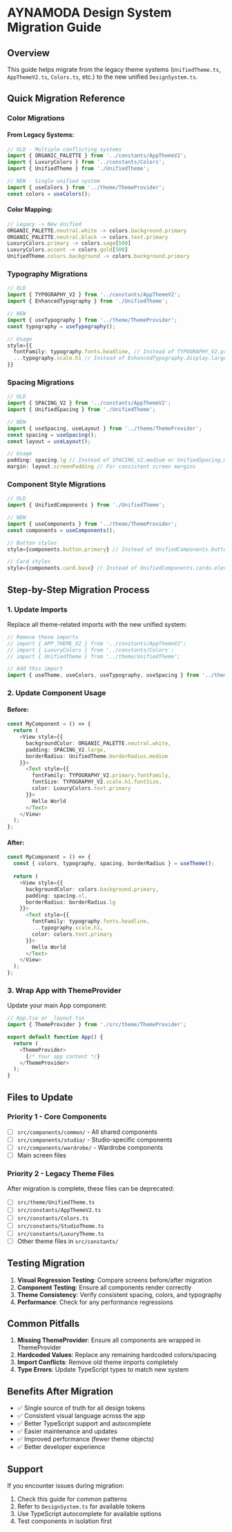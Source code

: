 # AYNAMODA Design System Migration Guide

## Overview
This guide helps migrate from the legacy theme systems (`UnifiedTheme.ts`, `AppThemeV2.ts`, `Colors.ts`, etc.) to the new unified `DesignSystem.ts`.

## Quick Migration Reference

### Color Migrations

#### From Legacy Systems:
```typescript
// OLD - Multiple conflicting systems
import { ORGANIC_PALETTE } from '../constants/AppThemeV2';
import { LuxuryColors } from '../constants/Colors';
import { UnifiedTheme } from './UnifiedTheme';

// NEW - Single unified system
import { useColors } from '../theme/ThemeProvider';
const colors = useColors();
```

#### Color Mapping:
```typescript
// Legacy -> New Unified
ORGANIC_PALETTE.neutral.white -> colors.background.primary
ORGANIC_PALETTE.neutral.black -> colors.text.primary
LuxuryColors.primary -> colors.sage[500]
LuxuryColors.accent -> colors.gold[500]
UnifiedTheme.colors.background -> colors.background.primary
```

### Typography Migrations

```typescript
// OLD
import { TYPOGRAPHY_V2 } from '../constants/AppThemeV2';
import { EnhancedTypography } from './UnifiedTheme';

// NEW
import { useTypography } from '../theme/ThemeProvider';
const typography = useTypography();

// Usage
style={{
  fontFamily: typography.fonts.headline, // Instead of TYPOGRAPHY_V2.primary.fontFamily
  ...typography.scale.h1 // Instead of EnhancedTypography.display.large
}}
```

### Spacing Migrations

```typescript
// OLD
import { SPACING_V2 } from '../constants/AppThemeV2';
import { UnifiedSpacing } from './UnifiedTheme';

// NEW
import { useSpacing, useLayout } from '../theme/ThemeProvider';
const spacing = useSpacing();
const layout = useLayout();

// Usage
padding: spacing.lg // Instead of SPACING_V2.medium or UnifiedSpacing.medium
margin: layout.screenPadding // For consistent screen margins
```

### Component Style Migrations

```typescript
// OLD
import { UnifiedComponents } from './UnifiedTheme';

// NEW
import { useComponents } from '../theme/ThemeProvider';
const components = useComponents();

// Button styles
style={components.button.primary} // Instead of UnifiedComponents.buttons.primary

// Card styles
style={components.card.base} // Instead of UnifiedComponents.cards.elevated
```

## Step-by-Step Migration Process

### 1. Update Imports
Replace all theme-related imports with the new unified system:

```typescript
// Remove these imports
// import { APP_THEME_V2 } from '../constants/AppThemeV2';
// import { LuxuryColors } from '../constants/Colors';
// import { UnifiedTheme } from '../theme/UnifiedTheme';

// Add this import
import { useTheme, useColors, useTypography, useSpacing } from '../theme/ThemeProvider';
```

### 2. Update Component Usage

#### Before:
```typescript
const MyComponent = () => {
  return (
    <View style={{
      backgroundColor: ORGANIC_PALETTE.neutral.white,
      padding: SPACING_V2.large,
      borderRadius: UnifiedTheme.borderRadius.medium
    }}>
      <Text style={{
        fontFamily: TYPOGRAPHY_V2.primary.fontFamily,
        fontSize: TYPOGRAPHY_V2.scale.h1.fontSize,
        color: LuxuryColors.text.primary
      }}>
        Hello World
      </Text>
    </View>
  );
};
```

#### After:
```typescript
const MyComponent = () => {
  const { colors, typography, spacing, borderRadius } = useTheme();
  
  return (
    <View style={{
      backgroundColor: colors.background.primary,
      padding: spacing.xl,
      borderRadius: borderRadius.lg
    }}>
      <Text style={{
        fontFamily: typography.fonts.headline,
        ...typography.scale.h1,
        color: colors.text.primary
      }}>
        Hello World
      </Text>
    </View>
  );
};
```

### 3. Wrap App with ThemeProvider

Update your main App component:

```typescript
// App.tsx or _layout.tsx
import { ThemeProvider } from './src/theme/ThemeProvider';

export default function App() {
  return (
    <ThemeProvider>
      {/* Your app content */}
    </ThemeProvider>
  );
}
```

## Files to Update

### Priority 1 - Core Components
- [ ] `src/components/common/` - All shared components
- [ ] `src/components/studio/` - Studio-specific components
- [ ] `src/components/wardrobe/` - Wardrobe components
- [ ] Main screen files

### Priority 2 - Legacy Theme Files
After migration is complete, these files can be deprecated:
- [ ] `src/theme/UnifiedTheme.ts`
- [ ] `src/constants/AppThemeV2.ts`
- [ ] `src/constants/Colors.ts`
- [ ] `src/constants/StudioTheme.ts`
- [ ] `src/constants/LuxuryTheme.ts`
- [ ] Other theme files in `src/constants/`

## Testing Migration

1. **Visual Regression Testing**: Compare screens before/after migration
2. **Component Testing**: Ensure all components render correctly
3. **Theme Consistency**: Verify consistent spacing, colors, and typography
4. **Performance**: Check for any performance regressions

## Common Pitfalls

1. **Missing ThemeProvider**: Ensure all components are wrapped in ThemeProvider
2. **Hardcoded Values**: Replace any remaining hardcoded colors/spacing
3. **Import Conflicts**: Remove old theme imports completely
4. **Type Errors**: Update TypeScript types to match new system

## Benefits After Migration

- ✅ Single source of truth for all design tokens
- ✅ Consistent visual language across the app
- ✅ Better TypeScript support and autocomplete
- ✅ Easier maintenance and updates
- ✅ Improved performance (fewer theme objects)
- ✅ Better developer experience

## Support

If you encounter issues during migration:
1. Check this guide for common patterns
2. Refer to `DesignSystem.ts` for available tokens
3. Use TypeScript autocomplete for available options
4. Test components in isolation first